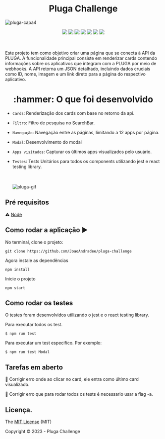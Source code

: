 <h1 align="center"> Pluga Challenge </h1>

![pluga-capa4](https://github.com/JoaoAndradee/pluga-challenge/assets/79893247/ec7f1bba-777d-4e8d-a08f-9c0b666d8ec9)

<p align="center">
  <img src="https://img.shields.io/badge/Linux-FCC624?style=for-the-badge&logo=linux&logoColor=black"/>
  <img src="https://img.shields.io/badge/JavaScript-F7DF1E?style=for-the-badge&logo=javascript&logoColor=black" />
  <img src="https://img.shields.io/badge/React-20232A?style=for-the-badge&logo=react&logoColor=61DAFB" />
  <img src="https://img.shields.io/badge/React_Router-CA4245?style=for-the-badge&logo=react-router&logoColor=white" />
  <img src="https://img.shields.io/badge/CSS3-1572B6?style=for-the-badge&logo=css3&logoColor=white" />
  <img src="https://img.shields.io/badge/Jest-323330?style=for-the-badge&logo=Jest&logoColor=white" />
  <img src="https://img.shields.io/badge/testing%20library-323330?style=for-the-badge&logo=testing-library&logoColor=red" />
</p>

<br><br>
Este projeto tem como objetivo criar uma página que se conecta à API da PLUGA. A funcionalidade principal consiste em renderizar cards contendo informações sobre os aplicativos que integram com a PLUGA por meio de webhooks. A API retorna um JSON detalhado, incluindo dados cruciais como ID, nome, imagem e um link direto para a página do respectivo aplicativo.

<h1 align="center">:hammer: O que foi desenvolvido</h1>

- `Cards`: Renderização dos cards com base no retorno da api.
- `Filtro`: Filtro de pesquisa no SearchBar.
- `Navegação`: Navegação entre as páginas, limitando a 12 apps por página.
- `Modal`: Desenvolvimento do modal
- `Apps visitados`: Capturar os últimos apps visualizados pelo usuário.
- `Testes`: Tests Unitários para todos os components utilizando jest e react testing library.

  <br><br>
![pluga-gif](https://github.com/JoaoAndradee/pluga-challenge/assets/79893247/bc595439-d23e-49df-9ac4-813cbc0bd54f)


## Pré requisitos
:warning: [Node](https://nodejs.org/en/download/)

## Como rodar a aplicação :arrow_forward:
No terminal, clone o projeto:

```
git clone https://github.com/JoaoAndradee/pluga-challenge
```

Agora instale as dependências

```
npm install
```

Inicie o projeto
```
npm start
```

## Como rodar os testes

O testes foram desenvolvidos utilizando o jest e o react testing library.

Para executar todos os test.

```
$ npm run test
```

Para executar um test especifico. Por exemplo:

```
$ npm run test Modal
```

## Tarefas em aberto

:memo: Corrigir erro onde ao clicar no card, ele entra como último card visualizado.

:memo: Corrigir erro que para rodar todos os tests é necessario usar a flag -a.

## Licença.

The [MIT License]() (MIT)

Copyright :copyright: 2023 - Pluga Challenge
